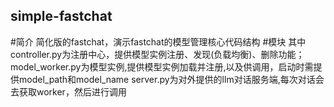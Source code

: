## simple-fastchat
#简介
简化版的fastchat，演示fastchat的模型管理核心代码结构
#模块
其中controller.py为注册中心，提供模型实例注册、发现(负载均衡)、删除功能；
model_worker.py为模型实例,提供模型实例加载并注册,以及供调用，启动时需提供model_path和model_name
server.py为对外提供的llm对话服务端,每次对话会去获取worker，然后进行调用
